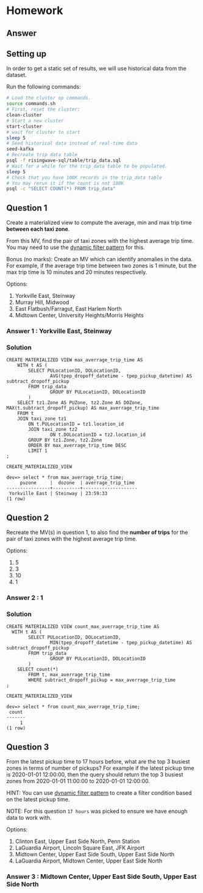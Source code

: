 # Homework

## Answer

## Setting up

In order to get a static set of results, we will use historical data from the dataset.

Run the following commands:
```bash
# Load the cluster op commands.
source commands.sh
# First, reset the cluster:
clean-cluster
# Start a new cluster
start-cluster
# wait for cluster to start
sleep 5
# Seed historical data instead of real-time data
seed-kafka
# Recreate trip data table
psql -f risingwave-sql/table/trip_data.sql
# Wait for a while for the trip_data table to be populated.
sleep 5
# Check that you have 100K records in the trip_data table
# You may rerun it if the count is not 100K
psql -c "SELECT COUNT(*) FROM trip_data"
```

## Question 1

Create a materialized view to compute the average, min and max trip time **between each taxi zone**.

From this MV, find the pair of taxi zones with the highest average trip time.
You may need to use the [dynamic filter pattern](https://docs.risingwave.com/docs/current/sql-pattern-dynamic-filters/) for this.

Bonus (no marks): Create an MV which can identify anomalies in the data. For example, if the average trip time between two zones is 1 minute,
but the max trip time is 10 minutes and 20 minutes respectively.

Options:
1. Yorkville East, Steinway
2. Murray Hill, Midwood
3. East Flatbush/Farragut, East Harlem North
4. Midtown Center, University Heights/Morris Heights

### Answer 1 : **Yorkville East, Steinway**

### Solution

```
CREATE MATERIALIZED VIEW max_averrage_trip_time AS
    WITH t AS (
        SELECT PULocationID, DOLocationID,
				AVG(tpep_dropoff_datetime - tpep_pickup_datetime) AS subtract_dropoff_pickup
        FROM trip_data
				GROUP BY PULocationID, DOLocationID
		)
    SELECT tz1.Zone AS PUZone, tz2.Zone AS DOZone, MAX(t.subtract_dropoff_pickup) AS max_averrage_trip_time
    FROM t
    JOIN taxi_zone tz1
        ON t.PULocationID = tz1.location_id
		JOIN taxi_zone tz2
				ON t.DOLocationID = tz2.location_id
		GROUP BY tz1.Zone, tz2.Zone
		ORDER BY max_averrage_trip_time DESC
		LIMIT 1
;
```
```
CREATE_MATERIALIZED_VIEW
```
```
dev=> select * from max_averrage_trip_time;
     puzone     |  dozone  | averrage_trip_time 
----------------+----------+--------------------
 Yorkville East | Steinway | 23:59:33
(1 row)
```


## Question 2

Recreate the MV(s) in question 1, to also find the **number of trips** for the pair of taxi zones with the highest average trip time.

Options:
1. 5
2. 3
3. 10
4. 1

### Answer 2 : **1**

### Solution
```
CREATE MATERIALIZED VIEW count_max_averrage_trip_time AS
  WITH t AS (
        SELECT PULocationID, DOLocationID,
				MIN(tpep_dropoff_datetime - tpep_pickup_datetime) AS subtract_dropoff_pickup
        FROM trip_data
				GROUP BY PULocationID, DOLocationID
		)
    SELECT count(*)
		FROM t, max_averrage_trip_time
		WHERE subtract_dropoff_pickup = max_averrage_trip_time
;
```
```
CREATE_MATERIALIZED_VIEW
```
```
dev=> select * from count_max_averrage_trip_time;
 count 
-------
     1
(1 row)
```


## Question 3

From the latest pickup time to 17 hours before, what are the top 3 busiest zones in terms of number of pickups?
For example if the latest pickup time is 2020-01-01 12:00:00,
then the query should return the top 3 busiest zones from 2020-01-01 11:00:00 to 2020-01-01 12:00:00.

HINT: You can use [dynamic filter pattern](https://docs.risingwave.com/docs/current/sql-pattern-dynamic-filters/)
to create a filter condition based on the latest pickup time.

NOTE: For this question `17 hours` was picked to ensure we have enough data to work with.

Options:
1. Clinton East, Upper East Side North, Penn Station
2. LaGuardia Airport, Lincoln Square East, JFK Airport
3. Midtown Center, Upper East Side South, Upper East Side North
4. LaGuardia Airport, Midtown Center, Upper East Side North

### Answer 3 : **Midtown Center, Upper East Side South, Upper East Side North**

